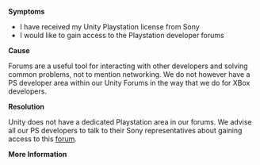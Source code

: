 
        

**Symptoms** 

*   I have received my Unity Playstation license from Sony
*   I would like to gain access to the Playstation developer forums

**Cause** 

Forums are a useful tool for interacting with other developers and solving common problems, not to mention networking. We do not however have a PS developer area within our Unity Forums in the way that we do for XBox developers.  

**Resolution** 

Unity does not have a dedicated Playstation area in our forums. We advise all our PS developers to talk to their Sony representatives about gaining access to this [forum](http://scedev.net/).  

**More Information** 

      